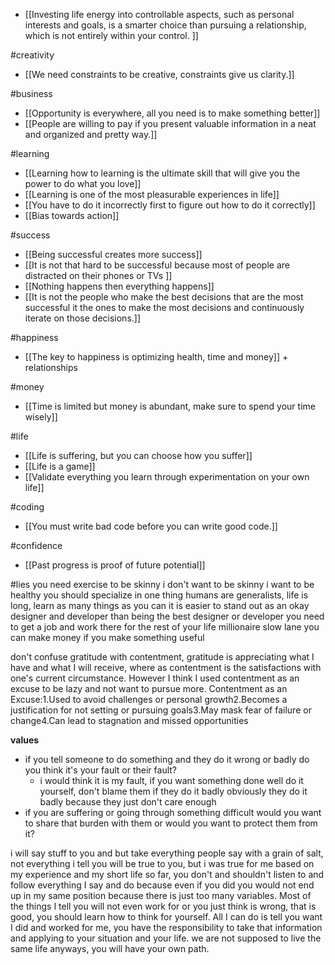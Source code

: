 
- [[Investing life energy into controllable aspects, such as personal interests and goals, is a smarter choice than pursuing a relationship, which is not entirely within your control. ]]

#creativity 
- [[We need constraints to be creative, constraints give us clarity.]]

#business
- [[Opportunity is everywhere,  all you need is to make something better]]
- [[People are willing to pay if you present valuable information in a neat and organized and pretty way.]]


#learning
- [[Learning how to learning is the ultimate skill that will give you the power to do what you love]]
- [[Learning is one of the most pleasurable experiences in life]]
- [[You have to do it incorrectly first to figure out how to do it correctly]]
- [[Bias towards action]] 

#success 
- [[Being successful creates more success]]
- [[It is not that hard to be successful because most of people are distracted on their phones or TVs ]]
- [[Nothing happens then everything happens]]
- [[It is not the people who make the best decisions that are the most successful it the ones to make the most decisions and continuously iterate on those decisions.]]

#happiness 
- [[The key to happiness is optimizing health, time and money]] + relationships

#money 
- [[Time is limited but money is abundant, make sure to spend your time wisely]]

#life
- [[Life is suffering, but you can choose how you suffer]]
- [[Life is a game]]
- [[Validate everything you learn through experimentation on your own life]]

#coding
- [[You must write bad code before you can write good code.]]


#confidence
- [[Past progress is proof of future potential]]



#lies 
you need exercise to be skinny
	i don't want to be skinny i want to be healthy
you should specialize in one thing
	humans are generalists, life is long, learn as many things as you can
	 it is easier to stand out as an okay designer and developer than being the best designer or developer
you need to get a job and work there for the rest of your life
	 millionaire slow lane
	 you can make money if you make something useful


don't confuse gratitude with contentment, gratitude is appreciating what I have and what I will receive, where as contentment is the satisfactions with one's current circumstance. However I think I used contentment as an excuse to be lazy and not want to pursue more.
Contentment as an Excuse:1.Used to avoid challenges or personal growth2.Becomes a justification for not setting or pursuing goals3.May mask fear of failure or change4.Can lead to stagnation and missed opportunities

**values**
- if you tell someone to do something and they do it wrong or badly do you think it's your fault or their fault?
	- i would think it is my fault, if you want something done well do it yourself, don't blame them if they do it badly obviously they do it badly because they just don't care enough 
- if you are suffering or going through something difficult would you want to share that burden with them or would you want to protect them from it?


i will say stuff to you and but take everything people say with a grain of salt, not everything i tell you will be true to you, but i was true for me based on my experience and my short life so far, you don't and shouldn't listen to and follow everything I say and do because even if you did you would not end up in my same position because there is just too many variables. Most of the things I tell you will not even work for or you just think is wrong, that is good, you should learn how to think for yourself. All I can do is tell you want I did and worked for me, you have the responsibility to take that information and applying to your situation and your life. we are not supposed to live the same life anyways, you will have your own path.


